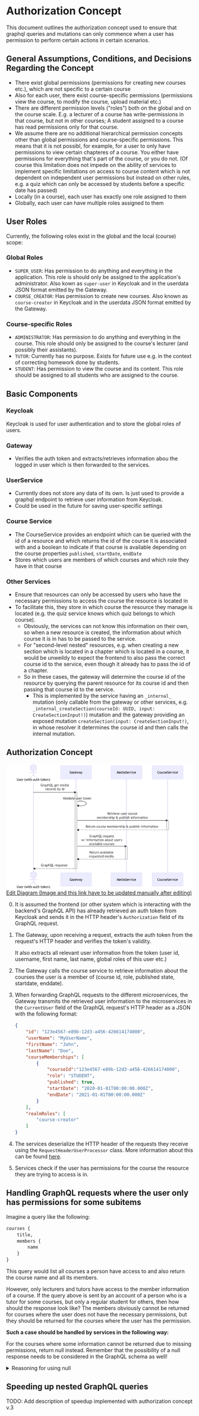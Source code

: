 # Authorization Concept

This document outlines the authorization concept used to ensure that graphql queries and mutations can only commence when a user has permission to perform certain actions in certain scenarios.

## General Assumptions, Conditions, and Decisions Regarding the Concept

* There exist global permissions (permissions for creating new courses etc.), which are not specific to a certain course
* Also for each user, there exist course-specific permissions (permissions view the course, to modify the course, upload material etc.)
* There are different permission levels ("roles") both on the global and on the course scale. E.g. a lecturer of a course has write-permissions in that course, but not in other courses; A student assigned to a course has read permissions only for that course.
* We assume there are no additional hierarchical permission concepts other than global permissions and course-specific permissions. This means that it is not possibl, for example, for a user to only have permissions to view certain chapteres of a course. You either have permissions for everything that's part of the course, or you do not. (Of course this limitation does not impede on the ability of services to implement specific limitations on access to course content which is not dependent on independent user permissions but instead on other rules, e.g. a quiz which can only be accessed by students before a specific date has passed)
* Locally (in a course), each user has exactly one role assigned to them
* Globally, each user can have multiple roles assigned to them

## User Roles
Currently, the following roles exist in the global and the local (course) scope:

### Global Roles
* `SUPER_USER`: Has permission to do anything and everything in the application. This role is should only be assigned to the application's administrator. Also kown as `super-user` in Keycloak and in the userdata JSON format emitted by the Gateway.
* `COURSE_CREATOR`: Has permission to create new courses. Also known as `course-creator` in Keycloak and in the userdata JSON format emitted by the Gateway.

### Course-specific Roles
* `ADMINISTRATOR`: Has permission to do anything and everything in the course. This role should only be assigned to the course's lecturer (and possibly their assistants).
* `TUTOR`: Currently has no purpose. Exists for future use e.g. in the context of correcting homework done by students.
* `STUDENT`: Has permission to view the course and its content. This role should be assigned to all students who are assigned to the course.

## Basic Components
### Keycloak
Keycloak is used for user authentication and to store the global roles of users.

### Gateway
* Verifies the auth token and extracts/retrieves information abou the logged in user which is then forwarded to the services.

### UserService
* Currently does not store any data of its own. Is just used to provide a graphql endpoint to retrieve user information from Keycloak.
* Could be used in the future for saving user-specific settings

### Course Service
* The CourseService provides an endpoint which can be queried with the id of a resource and which returns the id of the course it is associated with and a boolean to indicate if that course is available depending on the course properties `published`, `startDate`, `endDate`
* Stores which users are members of which courses and which role they have in that course

### Other Services
* Ensure that resources can only be accessed by users who have the necessary permissions to access the course the resource is located in
* To facilitate this, they store in which course the resource they manage is located (e.g. the quiz service knows which quiz belongs to which course).
    * Obviously, the services can not know this information on their own, so when a new resource is created, the information about which course it is in has to be passed to the service.
    * For "second-level nested" resources, e.g. when creating a new section which is located in a chapter which is located in a course, it would be unweildy to expect the frontend to also pass the correct course id to the service, even though it already has to pass the id of a chapter.
    * So in these cases, the gateway will determine the course id of the resource by querying the parent resource for its course id and then passing that course id to the service.
        * This is implemented by the service having an `_internal_` mutation (only callable from the gateway or other services, e.g. `_internal_createSection(courseId: UUID, input: CreateSectionInput!)`) mutation and the gateway providing an exposed mutation `createSection(input: CreateSectionInput!)`, in whose resolver it determines the course id and then calls the internal mutation.


## Authorization Concept

![](/images/authorization-backtracking.png)
[Edit Diagram (Image and this link have to be updated manually after editing)](https://mermaid.live/edit#pako:eNqNU01PwzAM_StRDnxITNwrtAtIu7ADTHDqxU281VqbFCfpNE377yRt2boVJHpIU388v1fbB6msRplJh18BjcIXgg1DnRsRH1DesvhwyAJc_77bkS8FhHh4u0Vz30c2wJ4UNWC8WIDHHeynjiVqghVySwqn3mcb2OHJ3Qf0Z6o8m88H4EwsGJry7VVs0Is6gT4VPGdUlrUTxV6QPvGnNiadKfX24XMM-QkV6RQakspO2jT6gmIm3tEzYTvkqM6ZmNRYF8iupEbciCYUFblSkFlbrsGTNVfkroQn34VpNuYZawY2QzHxv0oa_6p1LXDcofNv5jQbzidpu8cxvIDCBt_Jv3XJDS1QBUWFA0F3JXU6AWPLb0JPiH2LOyKo-65P1E3hf6RF5DREY02uscbhBGPIkA-yxiiTdFyOQ4rKpS-xxlxm8aqBt7nMzTHGxWWwq71RMvMc8EGGJg3SsEgyW0PlojVSi8u07LetW7rjNyjqOcU)

0. It is assumed the frontend (or other system which is interacting with the backend's GraphQL API) has already retrieved an auth token from Keycloak and sends it in the HTTP header's `Authorization` field of its GraphQL request.
1. The Gateway, upon receiving a request, extracts the auth token from the request's HTTP header and verifies the token's validity.

    It also extracts all relevant user information from the token (user id, username, first name, last name, global roles of this user etc.)

2. The Gateway calls the course service to retrieve information about the courses the user is a member of (course id, role, published state, startdate, enddate).

3. When forwarding GraphQL requests to the different microservices, the Gateway transmits the retrieved user information to the microservices in the `CurrentUser` field of the GraphQL request's HTTP header as a JSON with the following format:

    ```json
    {
        "id": "123e4567-e89b-12d3-a456-426614174000",
        "userName": "MyUserName",
        "firstName": "John",
        "lastName": "Doe",
        "courseMemberships": [
            {
                "courseId":"123e4567-e89b-12d3-a456-426614174000",
                "role": "STUDENT",
                "published": true,
                "startDate": "2020-01-01T00:00:00.000Z",
                "endDate": "2021-01-01T00:00:00.000Z"
            }
        ],
        "realmRoles": [
            "course-creator"
        ]
    }
    ```

4. The services deserialize the HTTP header of the requests they receive using the `RequestHeaderUserProcessor` class. More information about this can be found [here](auth&accessing-user-data.md).

5. Services check if the user has permissions for the course the resource they are trying to access is in.

## Handling GraphQL requests where the user only has permissions for some subitems

Imagine a query like the following:

```graphql
courses {
    title,
    members {
        name
    }
}
```

This query would list all courses a person have access to and also return the course name and all its members.

However, only lecturers and tutors have access to the member information of a course. If the query above is sent by an account of a person who is a tutor for some courses, but only a regular student for others, then how should the response look like? The members obviously cannot be returned for courses where the user does not have the necessary permissions, but they should be returned for the courses where the user has the permission.

**Such a case should be handled by services in the following way:**

For the courses where some information cannot be returned due to missing permissions, return null instead. Remember that the possibility of a null response needs to be considered in the GraphQL schema as well!

<details>
<summary>Reasoning for using null</summary>

We decided on returning null instead of throwing a GraphQL exception because if a service threw an exception each time it tries to return a resource for which the user does not have permissions, that would result in the frontend having to send 3 queries instead of 1: Firstly it would have to retrieve the user's permissions for the courses it wants data of, then it would have to query all the courses the user has "less" permissions for, and then it would have to query the courses the user has "more" permissions for.

When returning null, the frontend can just query courses indiscriminatly and when processing the response it can just skip data values which are null which makes the implementation way easier.
</details>


## Speeding up nested GraphQL queries

TODO: Add description of speedup implemented with authorization concept v.3